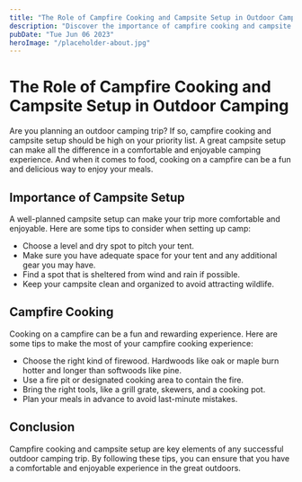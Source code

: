 ```yaml
---
title: "The Role of Campfire Cooking and Campsite Setup in Outdoor Camping"
description: "Discover the importance of campfire cooking and campsite setup for your outdoor camping adventure. Read our blog now and get expert tips!"
pubDate: "Tue Jun 06 2023"
heroImage: "/placeholder-about.jpg"
---
```


# The Role of Campfire Cooking and Campsite Setup in Outdoor Camping

Are you planning an outdoor camping trip? If so, campfire cooking and campsite setup should be high on your priority list. A great campsite setup can make all the difference in a comfortable and enjoyable camping experience. And when it comes to food, cooking on a campfire can be a fun and delicious way to enjoy your meals.

## Importance of Campsite Setup

A well-planned campsite setup can make your trip more comfortable and enjoyable. Here are some tips to consider when setting up camp:

- Choose a level and dry spot to pitch your tent.
- Make sure you have adequate space for your tent and any additional gear you may have.
- Find a spot that is sheltered from wind and rain if possible.
- Keep your campsite clean and organized to avoid attracting wildlife.

## Campfire Cooking

Cooking on a campfire can be a fun and rewarding experience. Here are some tips to make the most of your campfire cooking experience:

- Choose the right kind of firewood. Hardwoods like oak or maple burn hotter and longer than softwoods like pine.
- Use a fire pit or designated cooking area to contain the fire.
- Bring the right tools, like a grill grate, skewers, and a cooking pot.
- Plan your meals in advance to avoid last-minute mistakes.

## Conclusion

Campfire cooking and campsite setup are key elements of any successful outdoor camping trip. By following these tips, you can ensure that you have a comfortable and enjoyable experience in the great outdoors.